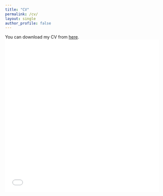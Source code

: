 ```yaml
---
title: "CV"
permalink: /cv/
layout: single
author_profile: false
---
```

You can download my CV from [here](/assets/cv.pdf).
<embed src="/assets/cv.pdf" type="application/pdf" width="100%" height="500px" />

